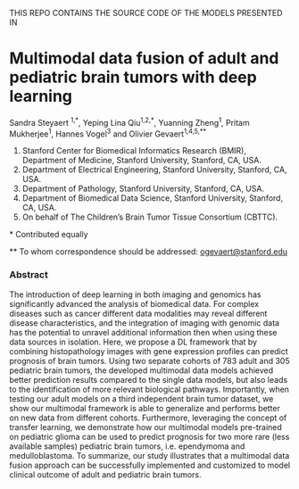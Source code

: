 THIS REPO CONTAINS THE SOURCE CODE OF THE MODELS PRESENTED IN

# Multimodal data fusion of adult and pediatric brain tumors with deep learning

Sandra Steyaert <sup>1,\*</sup>, Yeping Lina Qiu<sup>1,2,\*</sup>, Yuanning Zheng<sup>1</sup>, Pritam Mukherjee<sup>1</sup>, Hannes Vogel<sup>3</sup> and Olivier Gevaert<sup>1,4,5,\*\*</sup>

1)	Stanford Center for Biomedical Informatics Research (BMIR), Department of Medicine, Stanford University, Stanford, CA, USA. 
2)	Department of Electrical Engineering, Stanford University, Stanford, CA, USA. 
3)	Department of Pathology, Stanford University, Stanford, CA, USA.
4)	Department of Biomedical Data Science, Stanford University, Stanford, CA, USA. 
5)	On behalf of The Children’s Brain Tumor Tissue Consortium (CBTTC).

\* Contributed equally

\*\* To whom correspondence should be addressed: ogevaert@stanford.edu


### Abstract

The introduction of deep learning in both imaging and genomics has significantly advanced the analysis of biomedical data. For complex diseases such as cancer different data modalities may reveal different disease characteristics, and the integration of imaging with genomic data has the potential to unravel additional information then when using these data sources in isolation. Here, we propose a DL framework that by combining histopathology images with gene expression profiles can predict prognosis of brain tumors.  Using two separate cohorts of 783 adult and 305 pediatric brain tumors, the developed multimodal data models achieved better prediction results compared to the single data models, but also leads to the identification of more relevant biological pathways. Importantly, when testing our adult models on a third independent brain tumor dataset, we show our multimodal framework is able to generalize and performs better on new data from different cohorts. Furthermore, leveraging the concept of transfer learning, we demonstrate how our multimodal models pre-trained on pediatric glioma can be used to predict prognosis for two more rare (less available samples) pediatric brain tumors, i.e. ependymoma and medulloblastoma. To summarize, our study illustrates that a multimodal data fusion approach can be successfully implemented and customized to model clinical outcome of adult and pediatric brain tumors.
 
